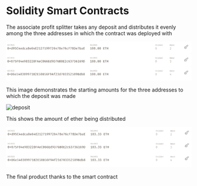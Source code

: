 # Solidity Smart Contracts

The associate profit splitter takes any deposit and distributes it evenly among the three addresses
in which the contract was deployed with

![pre TX](./Resources/Gan_pre_tx.png)

This image demonstrates the starting amounts for the three addresses to which the deposit was made

![deposit](./Resources/amount.png)

This shows the amount of ether being distributed

![even split](./Resources/gan_post_tx.png)

The final product thanks to the smart contract